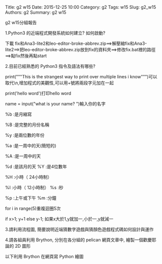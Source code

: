 Title: g2 w15
Date: 2015-12-25 10:00
Category: g2
Tags: w15
Slug: g2_w15
Authors: g2
Summary: g2 w15

g2 w15分組報告

1.Python3 的近端程式開發系統如何建立? 如何啟動?
<p>下載 fix和Ana3-lite2和leo-editor-broke-abbrev.zip==>解壓縮fix和Ana3-lite2==>把leo-editor-broke-abbrev.zip放到fix的資料夾==>修改fix.bat裡的路徑==>點fix然後再點start</p>

2.目前已經熟悉的 Python3 指令及語法有哪些? 
<p>print("""This is the strangest 
    way to print over multiple lines i know""")可以取代\n,增加程式的美觀性,可以用+號將兩段字元加在一起</p>
 <p>print('hello word')打印hello word</p>  
 <p>name = input("what is your name? ")輸入你的名字</p> 
 <p>%b :是月縮寫</p>
    <p>%B :是完整的月份名稱</p>
    <p>%y :是兩位數的年份</p>
    <p>%a :是一周中的天(簡短的)</p>
    <p>%A :是一周中的天</p>
    <p>%d :是該月的天  %Y :是4位數年</p>
    <p>%H :小時（ 24小時制）</p>
    <p>%I :小時（ 12小時制） %s :秒</p>
    <p>%p :上午或下午 %m :分鐘</p>
    <p>for i in range(5)重複迴圈5次</p>
    <p>if x>1;
            y+1
        else
            y-1;
            如果x大於1,y就加一,小於一,y就減一</p>
    
    

3.請利用流程圖, 簡要說明近端猜數字遊戲與猜顏色遊戲程式碼如何設計與運作
<script src="https://www.gliffy.com/diagramEmbed.js" type="text/javascript"></script><script type="text/javascript">gliffy_did="9703243";embedGliffy();</script>

4.請各組員利用 Brython, 分別在各分組的 pelican 網頁文章中, 繪製一個歡慶耶誕的 2D 圖形

<div class="entry-content"><p>以下利用 Brython 在網頁寫 Python 繪圖</p> 
<!-- 導入 brython_dist.js --> 

<script type="text/javascript" src="js/Brython3.2.3-20151122-082712/brython.js"></script> 

<!-- 啟動 brython() --> 

<script> 
window.onload=function(){ 
brython(1); 
} 
</script> 

<!-- 以下利用 Brython 程式執行繪圖 --> 

<canvas id="plotarea" width="500" height="500"></canvas> 

<script type="text/python3"> 
# 導入 doc 
from browser import document as doc 
import math 

# 準備繪圖畫布 
canvas = doc["plotarea"] 
ctx = canvas.getContext("2d") 

# 開始畫直線 

ctx.beginPath() 
ctx.lineWidth = 10 
ctx.moveTo(200,400) 
ctx.lineTo(200,320 ) 
ctx.strokeStyle = "#006000" 
ctx.stroke() 

ctx.beginPath() 
ctx.lineWidth = 10 
ctx.moveTo(200, 400) 
ctx.lineTo(240,400 ) 
ctx.strokeStyle = "#006000" 
ctx.stroke() 

ctx.beginPath() 
ctx.lineWidth = 10 
ctx.moveTo(240, 400) 
ctx.lineTo(240,320) 
ctx.strokeStyle = "#006000" 
ctx.stroke() 

ctx.beginPath() 
ctx.lineWidth = 10 
ctx.moveTo(80,320) 
ctx.lineTo(360,320 ) 
ctx.strokeStyle = "#006000" 
ctx.stroke() 

ctx.beginPath() 
ctx.lineWidth = 10 
ctx.moveTo(80,320) 
ctx.lineTo(160,240 ) 
ctx.strokeStyle = "#006000" 
ctx.stroke() 

ctx.beginPath() 
ctx.lineWidth = 10 
ctx.moveTo(360,320) 
ctx.lineTo(280,240 ) 
ctx.strokeStyle = "#006000" 
ctx.stroke() 

ctx.beginPath() 
ctx.lineWidth = 10 
ctx.moveTo(120,240) 
ctx.lineTo(160,240 ) 
ctx.strokeStyle = "#006000" 
ctx.stroke() 

ctx.beginPath() 
ctx.lineWidth = 10 
ctx.moveTo(280,240) 
ctx.lineTo(320,240 ) 
ctx.strokeStyle = "#006000" 
ctx.stroke() 

ctx.beginPath() 
ctx.lineWidth = 10 
ctx.moveTo(120,240) 
ctx.lineTo(200,160 ) 
ctx.strokeStyle = "#006000" 
ctx.stroke() 

ctx.beginPath() 
ctx.lineWidth = 10 
ctx.moveTo(320,240) 
ctx.lineTo(240,160 ) 
ctx.strokeStyle = "#006000" 
ctx.stroke() 

ctx.beginPath() 
ctx.lineWidth = 10 
ctx.moveTo(160,160) 
ctx.lineTo(200,160 ) 
ctx.strokeStyle = "#006000" 
ctx.stroke() 

ctx.beginPath() 
ctx.lineWidth = 10 
ctx.moveTo(240,160) 
ctx.lineTo(280,160 ) 
ctx.strokeStyle = "#006000" 
ctx.stroke() 

ctx.beginPath() 
ctx.lineWidth = 10 
ctx.moveTo(160,160) 
ctx.lineTo(220,80 ) 
ctx.strokeStyle = "#006000" 
ctx.stroke() 

ctx.beginPath() 
ctx.lineWidth = 10 
ctx.moveTo(280,160) 
ctx.lineTo(220,80 ) 
ctx.strokeStyle = "#006000" 
ctx.stroke() 

ctx.beginPath() 
ctx.lineWidth = 10 
ctx.moveTo(200,120) 
ctx.lineTo(220,40 ) 
ctx.strokeStyle = "#FFFF37" 
ctx.stroke() 

ctx.beginPath() 
ctx.lineWidth = 10 
ctx.moveTo(220,40) 
ctx.lineTo(260,120 ) 
ctx.strokeStyle = "#FFFF37" 
ctx.stroke() 

ctx.beginPath() 
ctx.lineWidth = 10 
ctx.moveTo(260,120) 
ctx.lineTo(180,70 ) 
ctx.strokeStyle = "#FFFF37" 
ctx.stroke() 

ctx.beginPath() 
ctx.lineWidth = 10 
ctx.moveTo(180,70) 
ctx.lineTo(270,70 ) 
ctx.moveTo(270,70) 
ctx.lineTo(200,120 ) 
ctx.strokeStyle = "#FFFF37" 
ctx.stroke() 
</script></div>


